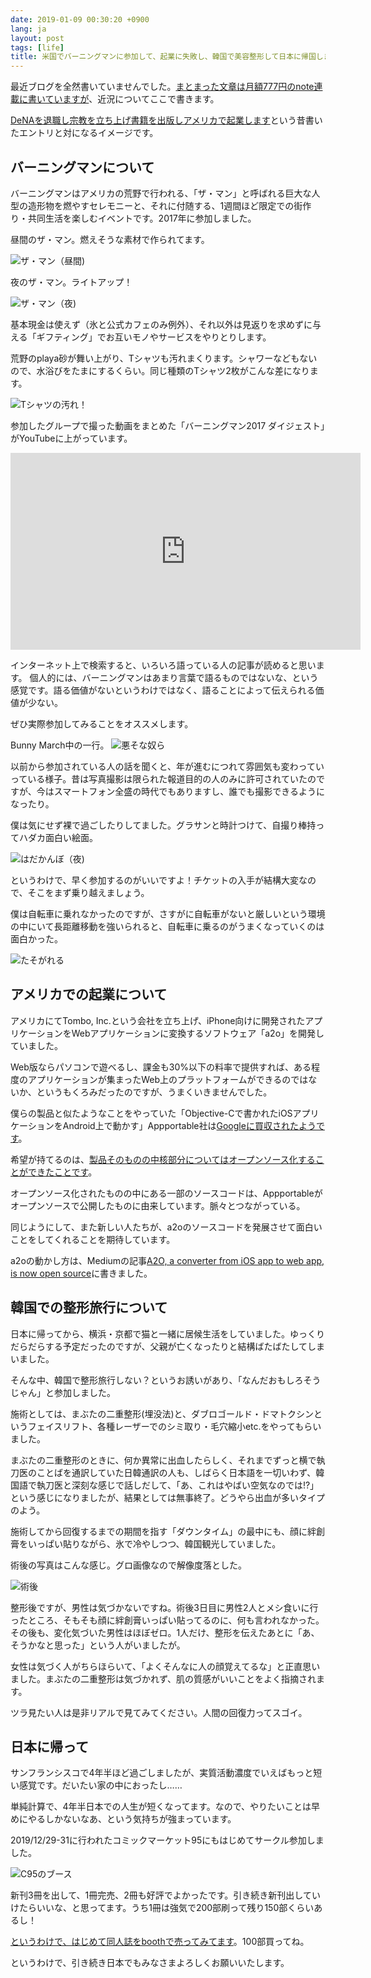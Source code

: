 ```yaml
---
date: 2019-01-09 00:30:20 +0900
lang: ja
layout: post
tags: [life]
title: 米国でバーニングマンに参加して、起業に失敗し、韓国で美容整形して日本に帰国しました
---
```

最近ブログを全然書いていませんでした。[まとまった文章は月額777円のnote連載に書いていますが](https://twitter.com/tasukuchan/status/957606692232970240)、近況についてここで書きます。

[DeNAを退職し宗教を立ち上げ書籍を出版しアメリカで起業します](http://blog.wktk.co.jp/ja/entry/2014/10/03/start-virtual-religion-and-tombo)という昔書いたエントリと対になるイメージです。

## バーニングマンについて

バーニングマンはアメリカの荒野で行われる、「ザ・マン」と呼ばれる巨大な人型の造形物を燃やすセレモニーと、それに付随する、1週間ほど限定での街作り・共同生活を楽しむイベントです。2017年に参加しました。

昼間のザ・マン。燃えそうな素材で作られてます。

![ザ・マン（昼間)](/assets/images/entry/2019-01-09/man_noon.jpg)

夜のザ・マン。ライトアップ！

![ザ・マン（夜)](/assets/images/entry/2019-01-09/man_night.jpg)

基本現金は使えず（氷と公式カフェのみ例外）、それ以外は見返りを求めずに与える「ギフティング」でお互いモノやサービスをやりとりします。

荒野のplaya砂が舞い上がり、Tシャツも汚れまくります。シャワーなどもないので、水浴びをたまにするくらい。同じ種類のTシャツ2枚がこんな差になります。

![Tシャツの汚れ！](/assets/images/entry/2019-01-09/tshirt.jpg)

参加したグループで撮った動画をまとめた「バーニングマン2017 ダイジェスト」がYouTubeに上がっています。

<iframe width="560" height="315" src="https://www.youtube.com/embed/3tHV3bHKdMw" frameborder="0" allow="accelerometer; autoplay; encrypted-media; gyroscope; picture-in-picture" allowfullscreen></iframe>

インターネット上で検索すると、いろいろ語っている人の記事が読めると思います。
個人的には、バーニングマンはあまり言葉で語るものではないな、という感覚です。語る価値がないというわけではなく、語ることによって伝えられる価値が少ない。

ぜひ実際参加してみることをオススメします。

Bunny March中の一行。
![悪そな奴ら](/assets/images/entry/2019-01-09/four.jpg)

以前から参加されている人の話を聞くと、年が進むにつれて雰囲気も変わっていっている様子。昔は写真撮影は限られた報道目的の人のみに許可されていたのですが、今はスマートフォン全盛の時代でもありますし、誰でも撮影できるようになったり。

僕は気にせず裸で過ごしたりしてました。グラサンと時計つけて、自撮り棒持ってハダカ面白い絵面。

![はだかんぼ（夜)](/assets/images/entry/2019-01-09/tasuku_naked.jpg)

というわけで、早く参加するのがいいですよ！チケットの入手が結構大変なので、そこをまず乗り越えましょう。

僕は自転車に乗れなかったのですが、さすがに自転車がないと厳しいという環境の中にいて長距離移動を強いられると、自転車に乗るのがうまくなっていくのは面白かった。

![たそがれる](/assets/images/entry/2019-01-09/tasogare.jpg)

## アメリカでの起業について

アメリカにてTombo, Inc.という会社を立ち上げ、iPhone向けに開発されたアプリケーションをWebアプリケーションに変換するソフトウェア「a2o」を開発していました。

Web版ならパソコンで遊べるし、課金も30%以下の料率で提供すれば、ある程度のアプリケーションが集まったWeb上のプラットフォームができるのではないか、というもくろみだったのですが、うまくいきませんでした。

僕らの製品と似たようなことをやっていた「Objective-Cで書かれたiOSアプリケーションをAndroid上で動かす」Appportable社は[Googleに買収されたようです](https://venturebeat.com/2016/08/18/google-secretly-acqui-hired-mobile-app-development-startup-apportable/)。

希望が持てるのは、[製品そのものの中核部分についてはオープンソース化することができたことです](https://github.com/tombo-a2o/)。

オープンソース化されたものの中にある一部のソースコードは、Appportableがオープンソースで公開したものに由来しています。脈々とつながっている。

同じようにして、また新しい人たちが、a2oのソースコードを発展させて面白いことをしてくれることを期待しています。

a2oの動かし方は、Mediumの記事[A2O, a converter from iOS app to web app, is now open source](https://blog.tombo.io/a2o-a-converter-from-ios-app-to-web-app-is-now-open-source-ff001fb8dcc5)に書きました。

## 韓国での整形旅行について

日本に帰ってから、横浜・京都で猫と一緒に居候生活をしていました。ゆっくりだらだらする予定だったのですが、父親が亡くなったりと結構ばたばたしてしまいました。

そんな中、韓国で整形旅行しない？というお誘いがあり、「なんだおもしろそうじゃん」と参加しました。

施術としては、まぶたの二重整形(埋没法)と、ダブロゴールド・ドマトクシンというフェイスリフト、各種レーザーでのシミ取り・毛穴縮小etc.をやってもらいました。

まぶたの二重整形のときに、何か異常に出血したらしく、それまでずっと横で執刀医のことばを通訳していた日韓通訳の人も、しばらく日本語を一切いわず、韓国語で執刀医と深刻な感じで話しだして、「あ、これはやばい空気なのでは!?」という感じになりましたが、結果としては無事終了。どうやら出血が多いタイプのよう。

施術してから回復するまでの期間を指す「ダウンタイム」の最中にも、顔に絆創膏をいっぱい貼りながら、氷で冷やしつつ、韓国観光していました。

術後の写真はこんな感じ。グロ画像なので解像度落とした。

![術後](/assets/images/entry/2019-01-09/just_after.jpg)

整形後ですが、男性は気づかないですね。術後3日目に男性2人とメシ食いに行ったところ、そもそも顔に絆創膏いっぱい貼ってるのに、何も言われなかった。その後も、変化気づいた男性はほぼゼロ。1人だけ、整形を伝えたあとに「あ、そうかなと思った」という人がいましたが。

女性は気づく人がちらほらいて、「よくそんなに人の顔覚えてるな」と正直思いました。まぶたの二重整形は気づかれず、肌の質感がいいことをよく指摘されます。

ツラ見たい人は是非リアルで見てみてください。人間の回復力ってスゴイ。

## 日本に帰って

サンフランシスコで4年半ほど過ごしましたが、実質活動濃度でいえばもっと短い感覚です。だいたい家の中におったし……

単純計算で、4年半日本での人生が短くなってます。なので、やりたいことは早めにやるしかないなあ、という気持ちが強まっています。

2019/12/29-31に行われたコミックマーケット95にもはじめてサークル参加しました。

![C95のブース](/assets/images/entry/2019-01-09/c95.jpg)

新刊3冊を出して、1冊完売、2冊も好評でよかったです。引き続き新刊出していけたらいいな、と思ってます。うち1冊は強気で200部刷って残り150部くらいあるし！

[というわけで、はじめて同人誌をboothで売ってみてます](https://gunyarakun.booth.pm/items/1170158)。100部買ってね。

というわけで、引き続き日本でもみなさまよろしくお願いいたします。
